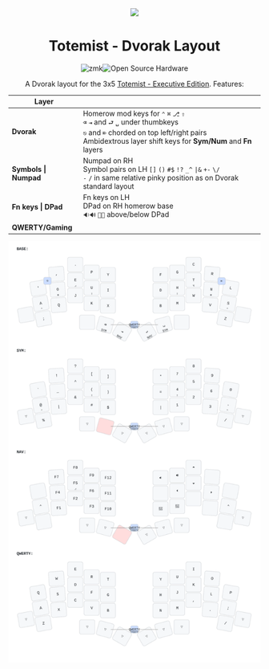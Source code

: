 <div align="center">
  <img src="https://kbd.news/pic/article/2626/totemist.jpg" height="230" />


# Totemist - Dvorak Layout

![zmk](https://img.shields.io/badge/ZMK-%23333333.svg?logo=QMK&logoColor=white&style=for-the-badge)![Open Source Hardware](https://img.shields.io/badge/Open_Source-%230099B0.svg?logo=opensourcehardware&logoColor=white&style=for-the-badge)

A Dvorak layout for the 3x5 [Totemist - Executive Edition](https://ergomech.store/shop/totemist-executive-edition-513). Features:

Layer |       |
------|-------
**Dvorak** | Homerow mod keys for `⌃` `⌘` `⎇` `⇧` <br> `⌫` `⇥` and `⮐` `␣` under thumbkeys <br> `⎋` and `⌦` chorded on top left/right pairs <br> Ambidextrous layer shift keys for **Sym/Num** and **Fn** layers
**Symbols \| Numpad** | Numpad on RH <br> Symbol pairs on LH `[]` `()` `#$` `!?` `_^` `\|&` `+-` `\/` <br> `-` `/` in same relative pinky position as on Dvorak standard layout
**Fn keys \| DPad** | Fn keys on LH <br> DPad on RH homerow base <br> `🔉🔊` `🔅🔆` above/below DPad
**QWERTY/Gaming** | 

![Totemist](keymap-drawer/totem.svg)


</div>
